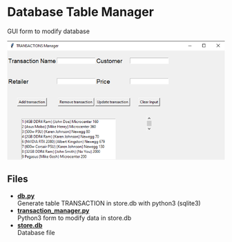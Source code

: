 # Database Table Manager 
GUI form to modify database

![alt text](images/db_table_manager.png)


## Files
- [__db.py__](db.py)  
Generate table TRANSACTION in store.db with python3 (sqlite3)
- [__transaction_manager.py__](transaction_manager.py)  
Python3 form to modify data in store.db
- [__store.db__](store.db)  
Database file